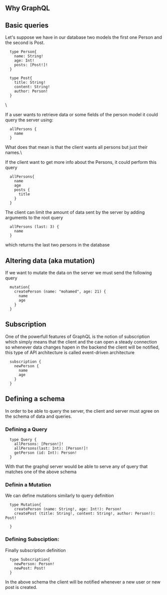 ## Why GraphQL


## Basic queries
Let's suppose we have in our database two models
the first one Person and the second is Post.

```
  type Person{
    name: String!
    age: Int!
    posts: [Post!]!
  }

  type Post{
    title: String!
    content: String!
    author: Person!
  }
```

\\

If a user wants to retrieve data or some fields of 
the person model it could query the server using:
```
  allPersons {
    name
  }
```
What does that mean is that the client wants all persons
but just their names.\\

If the client want to get more info about the Persons, it
could perform this query
```
  allPersons{
    name
    age
    posts {
      title
    }
  }
```

The client can limit the amount of data sent by the server
by adding arguments to the root query

```
  allPersons (last: 3) {
    name
  }
```
which returns the last two persons in the database


## Altering data (aka mutation)
If we want to mutate the data on the server we must 
send the following query
```
  mutation{
    createPerson (name: "mohamed", age: 21) {
      name
      age
    }
  }
```

## Subscription
One of the powerfull features of GraphQL is the notion
of subscription which simply means that the client and
the can open a steady connection so whenever data changes
hapen in the backend the client will be notified, this
type of API architecture is called event-driven architecture

```
  subscription {
    newPerson {
      name
      age
    }
  }
```

## Defining a schema
In order to be able to query the server, the client and server
must agree on the schema of data and queries.

### Defining a Query
```
  type Query {
    allPersons: [Person!]!
    allPersons(last: Int): [Person!]!
    getPerson (id: Int): Person!
  }

```
With that the graphql server would be able to serve
any of query that matches one of the above schema

### Definin a Mutation
We can define mutations similarly to query definition

```
  type Mutation{
    createPerson (name: String!, age: Int!): Person!
    createPost (title: String!, content: String!, author: Person!): Post!

  }

```

### Defining Subsciption:
Finally subscription definition

```
  type Subscription{
    newPerson: Person!
    newPost: Post!
  }
```

In the above schema the client will be notified whenever 
a new user or new post is created.
